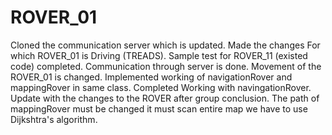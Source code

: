 # ROVER_01
Cloned the communication server which is updated. 
Made the changes For which ROVER_01 is Driving (TREADS).
Sample test for ROVER_11 (existed code) completed.
Communication through server is done. 
Movement of the ROVER_01 is changed. 
Implemented working of navigationRover and mappingRover in same class.
Completed Working with navingationRover.
Update with the changes to the ROVER after group conclusion.
The path of mappingRover must be changed it must scan entire map we have to use Dijkshtra's algorithm.
